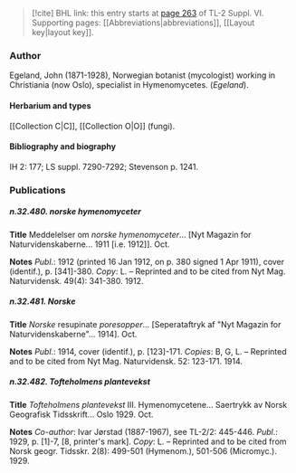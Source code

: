 > [!cite] BHL link: this entry starts at [page 263](https://www.biodiversitylibrary.org/item/103835#page/273/mode/1up) of TL-2 Suppl. VI.
> Supporting pages: [[Abbreviations|abbreviations]], [[Layout key|layout key]].

### Author

Egeland, John (1871-1928), Norwegian botanist (mycologist) working in Christiania (now Oslo), specialist in Hymenomycetes. (*Egeland*).

#### Herbarium and types

[[Collection C|C]], [[Collection O|O]] (fungi).

#### Bibliography and biography

IH 2: 177; LS suppl. 7290-7292; Stevenson p. 1241.

### Publications

##### n.32.480. norske hymenomyceter

**Title**
Meddelelser om *norske hymenomyceter*... \[Nyt Magazin for Naturvidenskaberne... 1911 \[i.e. 1912\]\]. Oct.

**Notes**
*Publ*.: 1912 (printed 16 Jan 1912, on p. 380 signed 1 Apr 1911), cover (identif.), p. \[341\]-380.
*Copy*: L. – Reprinted and to be cited from Nyt Mag. Naturvidensk. 49(4): 341-380. 1912.

##### n.32.481. Norske

**Title**
*Norske* resupinate *poresopper*... \[Seperataftryk af "Nyt Magazin for Naturvidenskaberne"... 1914\]. Oct.

**Notes**
*Publ*.: 1914, cover (identif.), p. \[123\]-171. *Copies*: B, G, L. – Reprinted and to be cited from Nyt Mag. Naturvidensk. 52: 123-171. 1914.

##### n.32.482. Tofteholmens plantevekst

**Title**
*Tofteholmens plantevekst* III. Hymenomycetene... Saertrykk av Norsk Geografisk Tidsskrift... Oslo 1929. Oct.

**Notes**
*Co-author*: Ivar Jørstad (1887-1967), see TL-2/2: 445-446.
*Publ*.: 1929, p. \[1\]-7, \[8, printer's mark\]. *Copy*: L. – Reprinted and to be cited from Norsk geogr. Tidsskr. 2(8): 499-501 (Hymenom.), 501-506 (Micromyc.). 1929.

